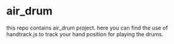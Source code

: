 # air_drum
this repo contains air_drum project.
here you can find the use of handtrack.js to track your  hand position for 
playing the drums.

